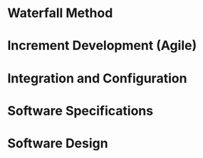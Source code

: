 <h1> Waterfall Method </h1>

<h1> Increment Development (Agile) </h1>

<h1> Integration and Configuration </h1>

<h1> Software Specifications </h1>

<h1> Software Design </h1>
